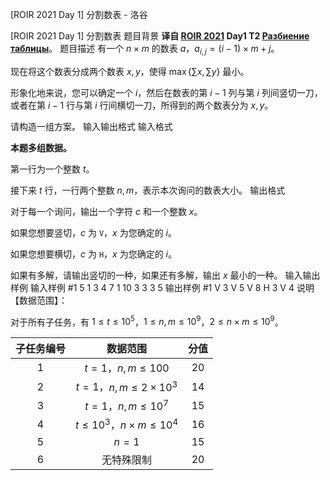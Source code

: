 



[ROIR 2021 Day 1] 分割数表 - 洛谷














[ROIR 2021 Day 1] 分割数表
题目背景
**译自 [ROIR 2021](http://neerc.ifmo.ru/school/archive/2020-2021.html) Day1 T2 [ Разбиение таблицы](http://neerc.ifmo.ru/school/archive/2020-2021/ru-olymp-regional-2021-day1.pdf)**。
题目描述
有一个 $n\times m$ 的数表 $a$，$a_{i,j}=(i-1)\times m+j$。

现在将这个数表分成两个数表 $x,y$，使得 $\max\{\sum x,\sum y\}$ 最小。

形象化地来说，您可以确定一个 $i$，然后在数表的第 $i-1$ 列与第 $i$ 列间竖切一刀，或者在第 $i-1$ 行与第 $i$ 行间横切一刀，所得到的两个数表分为 $x,y$。

请构造一组方案。
输入输出格式
输入格式

**本题多组数据。**

第一行为一个整数 $t$。

接下来 $t$ 行，一行两个整数 $n,m$，表示本次询问的数表大小。
输出格式

对于每一个询问，输出一个字符 $c$ 和一个整数 $x$。

如果您想要竖切，$c$ 为 `V`，$x$ 为您确定的 $i$。

如果您想要横切，$c$ 为 `H`，$x$ 为您确定的 $i$。

如果有多解，请输出竖切的一种，如果还有多解，输出 $x$ 最小的一种。
输入输出样例
输入样例 #1
5
1 3
4 7
1 10
3 3
3 5
输出样例 #1
V 3
V 5
V 8
H 3
V 4
说明
【数据范围】：

对于所有子任务，有 $1\le t\le 10^5$，$1\le n,m\le 10^9$，$2\le n\times m\le 10^9$。

| 子任务编号 |数据范围 | 分值 |
| :-: | :-: | :-: |
|$1$|$t=1$，$n,m\le 100$| $20$ |
|$2$|$t=1$，$n,m\le 2\times 10^3$| $14$ |
|$3$|$t=1$，$n,m\le 10^7$| $15$ |
|$4$| $t\le 10^3$，$n\times m\le10^4$ | $16$|
|$5$|$n=1$| $15$ |
|$6$|无特殊限制| $20$ |








